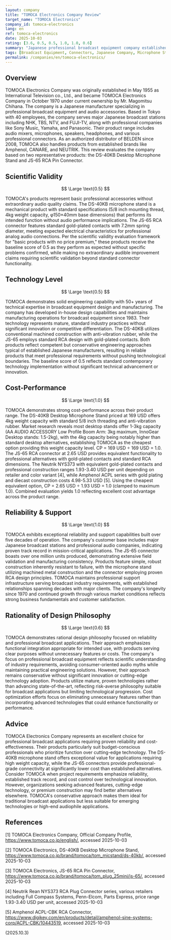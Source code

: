 ```yaml
---
layout: company
title: "TOMOCA Electronics Company Review"
target_name: "TOMOCA Electronics"
company_id: tomoca-electronics
lang: en
ref: tomoca-electronics
date: 2025-10-03
rating: [3.6, 0.5, 0.5, 1.0, 1.0, 0.6]
summary: "Japanese professional broadcast equipment company established in 1955, became TOMOCA Electronics in 1970, specializing in audio accessories with strong reliability and cost-effectiveness for broadcast applications."
tags: [Broadcast Equipment, Connectors, Japanese Company, Microphone Stands, Professional]
permalink: /companies/en/tomoca-electronics/
---
```

## Overview

TOMOCA Electronics Company was originally established in May 1955 as International Television co., Ltd., and became TOMOCA Electronics Company in October 1970 under current ownership by Mr. Magomitsu Chihana. The company is a Japanese manufacturer specializing in professional broadcast equipment and audio accessories. Based in Tokyo with 40 employees, the company serves major Japanese broadcast stations including NHK, TBS, NTV, and FUJI-TV, along with professional companies like Sony Music, Yamaha, and Panasonic. Their product range includes audio mixers, microphones, speakers, headphones, and various professional connectors. As an authorized distributor of BELDEN since 2008, TOMOCA also handles products from established brands like Amphenol, CANARE, and NEUTRIK. This review evaluates the company based on two representative products: the DS-40KB Desktop Microphone Stand and JS-65 RCA Pin Connector.

## Scientific Validity

$$ \Large \text{0.5} $$

TOMOCA's products represent basic professional accessories without extraordinary audio quality claims. The DS-40KB microphone stand is a mechanical product with standard specifications (5/8 inch mounting thread, 4kg weight capacity, φ150×40mm base dimensions) that performs its intended function without audio performance implications. The JS-65 RCA connector features standard gold-plated contacts with 7.2mm spring diameter, meeting expected electrical characteristics for professional analog audio connections. Per the scientific validity evaluation framework for "basic products with no price premium," these products receive the baseline score of 0.5 as they perform as expected without specific problems confirmed, while making no extraordinary audible improvement claims requiring scientific validation beyond standard connector functionality.

## Technology Level

$$ \Large \text{0.5} $$

TOMOCA demonstrates solid engineering capability with 50+ years of technical expertise in broadcast equipment design and manufacturing. The company has developed in-house design capabilities and maintains manufacturing operations for broadcast equipment since 1983. Their technology represents mature, standard industry practices without significant innovation or competitive differentiation. The DS-40KB utilizes conventional machined construction with anti-vibration rubber, while the JS-65 employs standard RCA design with gold-plated contacts. Both products reflect competent but conservative engineering approaches typical of established Japanese manufacturers, resulting in reliable products that meet professional requirements without pushing technological boundaries. The baseline score of 0.5 reflects standard contemporary technology implementation without significant technical advancement or innovation.

## Cost-Performance

$$ \Large \text{1.0} $$

TOMOCA demonstrates strong cost-performance across their product range. The DS-40KB Desktop Microphone Stand priced at 169 USD offers 4kg weight capacity with standard 5/8 inch threading and anti-vibration rubber. Market research reveals most desktop stands offer 1-3kg capacity (AA AUDIO ACCESSORY Low Profile Boom Arm: 3kg maximum, InnoGear Desktop stands: 1.5-2kg), with the 4kg capacity being notably higher than standard desktop alternatives, establishing TOMOCA as the cheapest option providing this weight capacity level. CP = 169 USD ÷ 169 USD = 1.0. The JS-65 RCA connector at 2.65 USD provides equivalent functionality to professional alternatives with gold-plated contacts and standard RCA dimensions. The Neutrik NYS373 with equivalent gold-plated contacts and professional construction ranges 1.93-3.40 USD per unit depending on retailer and color variant [4], while Amphenol ACPL series with gold plating and diecast construction costs 4.98-5.33 USD [5]. Using the cheapest equivalent option, CP = 2.65 USD ÷ 1.93 USD = 1.0 (clamped to maximum 1.0). Combined evaluation yields 1.0 reflecting excellent cost advantage across the product range.

## Reliability & Support

$$ \Large \text{1.0} $$

TOMOCA exhibits exceptional reliability and support capabilities built over five decades of operation. The company's customer base includes major Japanese broadcast stations and professional audio companies, indicating proven track record in mission-critical applications. The JS-65 connector boasts over one million units produced, demonstrating extensive field validation and manufacturing consistency. Products feature simple, robust construction inherently resistant to failure, with the microphone stand utilizing machined metal construction and the connector employing proven RCA design principles. TOMOCA maintains professional support infrastructure serving broadcast industry requirements, with established relationships spanning decades with major clients. The company's longevity since 1970 and continued growth through various market conditions reflects strong business fundamentals and customer satisfaction.

## Rationality of Design Philosophy

$$ \Large \text{0.6} $$

TOMOCA demonstrates rational design philosophy focused on reliability and professional broadcast applications. Their approach emphasizes functional integration appropriate for intended use, with products serving clear purposes without unnecessary features or costs. The company's focus on professional broadcast equipment reflects scientific understanding of industry requirements, avoiding consumer-oriented audio myths while maintaining practical engineering solutions. However, their approach remains conservative without significant innovation or cutting-edge technology adoption. Products utilize mature, proven technologies rather than advancing state-of-the-art, reflecting risk-averse philosophy suitable for broadcast applications but limiting technological progression. Cost optimization efforts focus on eliminating unnecessary features rather than incorporating advanced technologies that could enhance functionality or performance.

## Advice

TOMOCA Electronics Company represents an excellent choice for professional broadcast applications requiring proven reliability and cost-effectiveness. Their products particularly suit budget-conscious professionals who prioritize function over cutting-edge technology. The DS-40KB microphone stand offers exceptional value for applications requiring high weight capacity, while the JS-65 connectors provide professional-grade connectivity at significantly lower cost than established alternatives. Consider TOMOCA when project requirements emphasize reliability, established track record, and cost control over technological innovation. However, organizations seeking advanced features, cutting-edge technology, or premium construction may find better alternatives elsewhere. TOMOCA's conservative approach makes them ideal for traditional broadcast applications but less suitable for emerging technologies or high-end audiophile applications.

## References

[1] TOMOCA Electronics Company, Official Company Profile, https://www.tomoca.co.jp/english/, accessed 2025-10-03

[2] TOMOCA Electronics, DS-40KB Desktop Microphone Stand, https://www.tomoca.co.jp/brand/tomoca/tom_micstand/ds-40kb/, accessed 2025-10-03

[3] TOMOCA Electronics, JS-65 RCA Pin Connector, https://www.tomoca.co.jp/brand/tomoca/tom_plug_25mini/js-65/, accessed 2025-10-03

[4] Neutrik Rean NYS373 RCA Plug Connector series, various retailers including Full Compass Systems, Penn-Elcom, Parts Express, price range 1.93-3.40 USD per unit, accessed 2025-10-03

[5] Amphenol ACPL-CBK RCA Connector, https://www.digikey.com/en/products/detail/amphenol-sine-systems-corp/ACPL-CBK/10443519, accessed 2025-10-03

(2025.10.3)